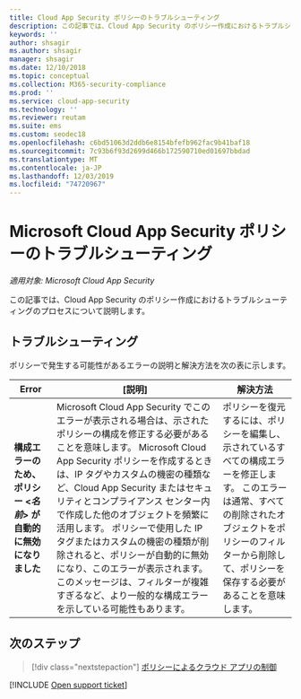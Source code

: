 ```yaml
---
title: Cloud App Security ポリシーのトラブルシューティング
description: この記事では、Cloud App Security のポリシー作成におけるトラブルシューティングのプロセスについて説明します。
keywords: ''
author: shsagir
ms.author: shsagir
manager: shsagir
ms.date: 12/10/2018
ms.topic: conceptual
ms.collection: M365-security-compliance
ms.prod: ''
ms.service: cloud-app-security
ms.technology: ''
ms.reviewer: reutam
ms.suite: ems
ms.custom: seodec18
ms.openlocfilehash: c6bd51063d2ddb6e8154bfefb962fac9b41baf18
ms.sourcegitcommit: 7c93b6f93d2699d466b172590710ed01697bbdad
ms.translationtype: MT
ms.contentlocale: ja-JP
ms.lasthandoff: 12/03/2019
ms.locfileid: "74720967"
---
```

# <a name="troubleshooting-microsoft-cloud-app-security-policies"></a>Microsoft Cloud App Security ポリシーのトラブルシューティング

*適用対象: Microsoft Cloud App Security*

この記事では、Cloud App Security のポリシー作成におけるトラブルシューティングのプロセスについて説明します。

## <a name="troubleshooting"></a>トラブルシューティング

ポリシーで発生する可能性があるエラーの説明と解決方法を次の表に示します。

|Error|[説明]|解決方法|
|----|----|----|
| **構成エラーのため、ポリシー <*名前*> が自動的に無効になりました**|Microsoft Cloud App Security でこのエラーが表示される場合は、示されたポリシーの構成を修正する必要があることを意味します。 Microsoft Cloud App Security ポリシーを作成するときは、IP タグやカスタムの機密の種類など、Cloud App Security またはセキュリティとコンプライアンス センター内で作成した他のオブジェクトを頻繁に活用します。 ポリシーで使用した IP タグまたはカスタムの機密の種類が削除されると、ポリシーが自動的に無効になり、このエラーが表示されます。 このメッセージは、フィルターが複雑すぎるなど、より一般的な構成エラーを示している可能性もあります。 |ポリシーを復元するには、ポリシーを編集し、示されているすべての構成エラーを修正します。 このエラーは通常、すべての削除されたオブジェクトをポリシーのフィルターから削除して、ポリシーを保存する必要があることを意味します。|

## <a name="next-steps"></a>次のステップ

> [!div class="nextstepaction"]
> [ポリシーによるクラウド アプリの制御](control-cloud-apps-with-policies.md)

[!INCLUDE [Open support ticket](includes/support.md)]
